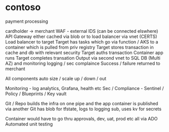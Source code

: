 # contoso
payment processing


cardholder -> merchant
WAF - external IDS (can be connected elswhere)
API Gateway either cached via blob or to load balancer via vnet (CERTS)
Load balancer to target
Target has tasks which go via function / AKS to a container which is pulled from priv registry
Target stores transaction in cache and db with relevant security
Target auths transaction
Container app runs
Target completes transation
Output via second vnet to SQL DB (Multi AZ) and monitoring logging / sec complaince
Success / failure returned to merchant

All components auto size / scale up / down / out

Monitoring - log analytics, Grafana, health etc
Sec / Compliance - Sentinel / Policy / Blueprints / Key vault

Git / Repo builds the infra on one pipe and the app container is published via another
Git has blob for tfstate, logs to logging sub, uses kv for secrets

Container would have to go thru approvals, dev, uat, prod etc all via ADO
Automated unit testing


